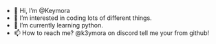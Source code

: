 - 👋 Hi, I’m @Keymora
- 👀 I’m interested in coding lots of different things.
- 🌱 I’m currently learning python.
- 📫 How to reach me? @k3ymora on discord tell me your from github!

<!---
KeymoraTv/KeymoraTv is a ✨ special ✨ repository because its `README.md` (this file) appears on your GitHub profile.
You can click the Preview link to take a look at your changes.
--->
